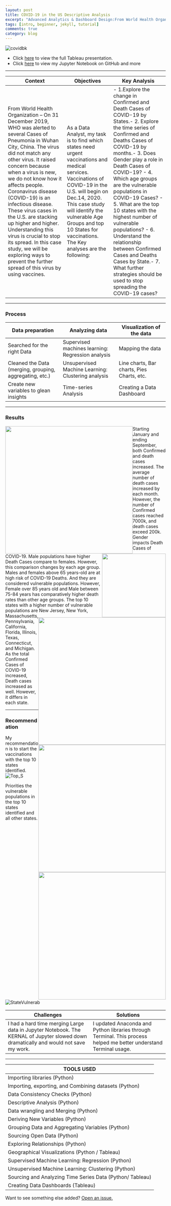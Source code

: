 ```yaml
---
layout: post
title: COVID-19 in the US Descriptive Analysis 
excerpt: "Advanced Analytics & Dashboard Design:From World Health Organization – On 31 December 2019, WHO was alerted to several Cases of Pneumonia in Wuhan City, China. The virus did not match any other virus. It raised concern because when a virus is new, we do not know how it affects people. Coronavirus disease (COVID-19) is an infectious disease. These virus cases in the U.S. are stacking up higher and higher. Understanding this virus is crucial to stop its spread. In this case study, we will be exploring ways to prevent the further spread of this virus by using vaccines."
tags: [intro, beginner, jekyll, tutorial]
comments: true
category: blog
---
```


![covidbk](https://morwarid1.github.io/images/C19-back.png)



- Click [here](https://public.tableau.com/profile/morwarid.najafizada#!/vizhome/USDeathsbyState/Covid-19CaseStudyDashboard) to view the full Tableau presentation. 
- Click [here](https://github.com/morwarid1/COVID-19-in-the-US-Descriptive-Analysis) to view my Jupyter Notebook on GitHub and more

------------
 
Context | Objectives  | Key Analysis
------------ | -------------  | ------------- 
From World Health Organization – On 31 December 2019, WHO was alerted to several Cases of Pneumonia in Wuhan City, China. The virus did not match any other virus. It raised concern because when a virus is new, we do not know how it affects people. Coronavirus disease (COVID-19) is an infectious disease. These virus cases in the U.S. are stacking up higher and higher. Understanding this virus is crucial to stop its spread. In this case study, we will be exploring ways to prevent the further spread of this virus by using vaccines.  | As a Data Analyst, my task is to find which states need urgent vaccinations and medical services. Vaccinations of COVID-19 in the U.S. will begin on Dec.14, 2020. This case study will identify the vulnerable Age Groups and top 10 States for vaccinations. The Key analyses are the following:|- 1.Explore the change in Confirmed and Death Cases of COVID-19 by States.- 2. Explore the time series of Confirmed and Deaths Cases of COVID-19 by months.- 3. Does Gender play a role in Death Cases of COVID-19? - 4. Which age groups are the vulnerable populations in COVID-19 Cases? - 5. What are the top 10 states with the highest number of vulnerable populations? - 6. Understand the relationship between Confirmed Cases and Deaths Cases by State.- 7. What further strategies should be used to stop spreading the COVID-19 cases?

----------------
### Process

 Data preparation | Analyzing data |  Visualization of the data 
------------ | ------------- | -------------
Searched for the right Data| Supervised machines learning: Regression analysis| Mapping the data|
Cleaned the Data (merging, grouping, aggregating, etc.) | Unsupervised Machine Learning: Clustering analysis |Line charts, Bar charts, Pies Charts, etc.
Create new variables to glean insights | Time-series Analysis | Creating a Data Dashboard 

----------------
### Results



<div style="float: left">
    <img src="https://morwarid1.github.io/images/TimeSeries.png" width="400">
</div> Starting January and ending September, both Confirmed and death cases increased. The average number of death cases increased by each month. However, the number of Confirmed cases reached 7000k, and death cases exceed 200k.


<div style="float: right">
    <img src="https://morwarid1.github.io/images/PieChart.png" width="200">
</div> Gender impacts Death Cases of COVID-19. Male populations have higher Death Cases compare to females. However, this comparison changes by each age group.



<div style="float: right">
    <img src="https://morwarid1.github.io/images/Gender.png" width="400">
</div>
Males and females above 65 years-old are at high risk of COVID-19 Deaths. And they are considered vulnerable populations. However, Female over 85 years old and Male between 75-84 years has comparatively higher death rates than other age groups. 


<div style="float: right">
    <img src="https://morwarid1.github.io/images/10states.png" width="400">
</div>
The top 10 states with a higher number of vulnerable populations are New Jersey, New York, Massachusetts, Pennsylvania, California, Florida, Illinois, Texas, Connecticut, and Michigan.  



<div style="float: right">
    <img src="https://morwarid1.github.io/images/Cluster.png" width="400">
</div>
As the total Confirmed Cases of COVID-19 increased, Death cases increased as well. However, it differs in each state.


----------------
### Recommendation
My recommendation is to start the vaccinations with the top 10 states identified. 
![Top_S](https://morwarid1.github.io/images/Top10_states.png)

Priorities the vulnerable populations in the top 10 states identified and all other states. 
![StateVulnerab](https://morwarid1.github.io/images/StatesVol.png)

Challenges | Solutions
------------ | -------------
I had a hard time merging Large data in Jupyter Notebook. The KERNAL of Jupyter slowed down dramatically and would not save my work.| I updated Anaconda and Python libraries through Terminal. This process helped me better understand Terminal usage. 

-------


TOOLS USED | 
------------ | 
Importing libraries (Python) |
Importing, exporting, and Combining datasets (Python) |
Data Consistency Checks (Python) |
Descriptive Analysis (Python) |
Data wrangling and Merging (Python) |
Deriving New Variables (Python) |
Grouping Data and Aggregating Variables (Python) |
Sourcing Open Data (Python) |
Exploring Relationships (Python) |
Geographical Visualizations (Python / Tableau) |
Supervised Machine Learning: Regression (Python) |
Unsupervised Machine Learning: Clustering (Python) |
Sourcing and Analyzing Time Series Data (Python/ Tableau) |
Creating Data Dashboards (Tableau) |



Want to see something else added? <a href="https://github.com/poole/poole/issues/new">Open an issue.</a>








